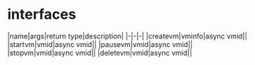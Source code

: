 
# interfaces

|name|args|return type|description|
|-|-|-|
|createvm|vminfo|async vmid||
|startvm|vmid|async vmid||
|pausevm|vmid|async vmid||
|stopvm|vmid|async vmid||
|deletevm|vmid|async vmid||